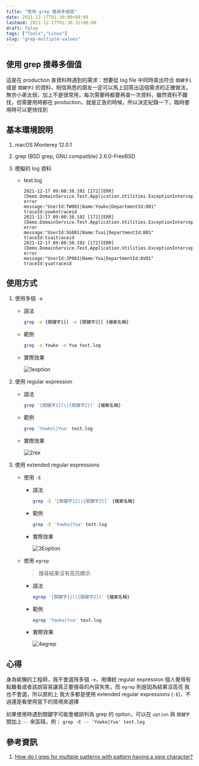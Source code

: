 ```yaml
---
title: "使用 grep 搜尋多個值"
date: 2021-12-17T01:30:00+08:00
lastmod: 2021-12-17T01:30:31+08:00
draft: false
tags: ["Tools","Linux"]
slug: "grep-multiple-values"
---
```


## 使用 grep 搜尋多個值

這是在 production 查資料時遇到的需求：想要從 log file 中同時查出符合 `關鍵字1` 或是 `關鍵字2` 的資料，相信熟悉的朋友一定可以馬上回答出這個需求的正確做法，無奈小弟太弱，加上不是很常用，每次需要時都要再查一次資料，雖然資料不難找，但需要用時都在 production，就是正急的時候，所以決定紀錄一下，臨時要用時可以更快找到

## 基本環境說明

1. macOS Monterey 12.0.1
2. grep (BSD grep, GNU compatible) 2.6.0-FreeBSD
3. 模擬的 log 資料

    - test.log

        ```log
        2021-12-17 09:00:38.192 [172][ERR][Demo.DomainService.Test.Application.Utilities.ExceptionInterceptor]General error
        message:"UserId:TW001|Name:Yowko|DepartmentId:D01"
        traceId:yowkotraceid
        2021-12-17 09:00:38.192 [172][ERR][Demo.DomainService.Test.Application.Utilities.ExceptionInterceptor]General error
        message:"UserId:SG001|Name:Tsai|DepartmentId:B01"
        traceId:tsaitraceid
        2021-12-17 09:00:38.192 [172][ERR][Demo.DomainService.Test.Application.Utilities.ExceptionInterceptor]General error
        message:"UserId:JP001|Name:Yua|DepartmentId:AV01"
        traceId:yuatraceid
        ```

## 使用方式

1. 使用多個 `-e`

    - 語法

        ```bash
        grep -e {關鍵字1}[ -e {關鍵字2}] {檔案名稱}
        ```

    - 範例

        ```bash
        grep -e Yowko -e Yua test.log  
        ```

    - 實際效果

        ![1eoption](https://user-images.githubusercontent.com/3851540/146521147-6b8d3f65-67d1-4371-82ed-bd0fde644377.png)

2. 使用 regular expression

    - 語法

        ```bash
        grep '{關鍵字1}[\|{關鍵字2}]' {檔案名稱}
        ```

    - 範例

        ```bash
        grep 'Yowko\|Yua' test.log  
        ```

    - 實際效果

        ![2rex](https://user-images.githubusercontent.com/3851540/146521165-5b8a1299-aeb4-4833-8a94-65683df7fe1e.png)

3. 使用 extended regular expressions

    - 使用 `-E`

        - 語法

            ```bash
            grep -E '{關鍵字1}[|{關鍵字2}]' {檔案名稱}
            ```

        - 範例

            ```bash
            grep -E 'Yowko|Yua' test.log  
            ```

        - 實際效果

            ![3Eoption](https://user-images.githubusercontent.com/3851540/146521168-44d6ae5e-214b-4e07-bafb-c58c2b467810.png)

    - 使用 `egrep`

        > 搜尋結果沒有高亮顯示

        - 語法

            ```bash
            egrep '{關鍵字1}[|{關鍵字2}]' {檔案名稱}
            ```

        - 範例

            ```bash
            egrep 'Yowko|Yua' test.log  
            ```

        - 實際效果

            ![4egrep](https://user-images.githubusercontent.com/3851540/146521173-8d2989b2-5cb4-46e9-a01c-a4f95c6d5af0.png)

## 心得

身為偷懶的工程師，我不會選用多個 `-e`，用傳統 regular expression 個人覺得有點難看或者該說容易讓真正要搜尋的內容失焦，而 `egrep` 則是因為結果沒高亮  我也不會選，所以原則上  我大多都是使用 extended regular expressions (`-E`)，不過還是看使用當下的情境來選擇

如果使用時遇到關鍵字可能會被誤判為 grep 的 option，可以在 `option` 與 `關鍵字` 間加上 `--` 來區隔，例： `grep -E -- 'Yowko|Yua' test.log`

## 參考資訊

1. [How do I grep for multiple patterns with pattern having a pipe character?](https://unix.stackexchange.com/a/37316)
